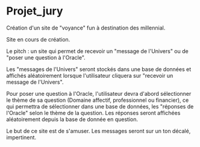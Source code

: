 # Projet_jury
Création d'un site de "voyance" fun à destination des millennial.

Site en cours de création.

Le pitch : un site qui permet de recevoir un "message de l'Univers" ou de "poser une question à l'Oracle".

Les "messages de l'Univers" seront stockés dans une base de données et affichés aléatoirement lorsque l'utilisateur cliquera sur "recevoir un message de l'Univers".

Pour poser une question à l'Oracle, l'utilisateur devra d'abord sélectionner le thème de sa question (Domaine affectif, professionnel ou financier), ce qui permettra de sélectionner dans une base de données, les "réponses de l'Oracle" selon le thème de la question. Les réponses seront affichées aléatoirement depuis la base de donnée en question.

Le but de ce site est de s'amuser. Les messages seront sur un ton décalé, impertinent.
